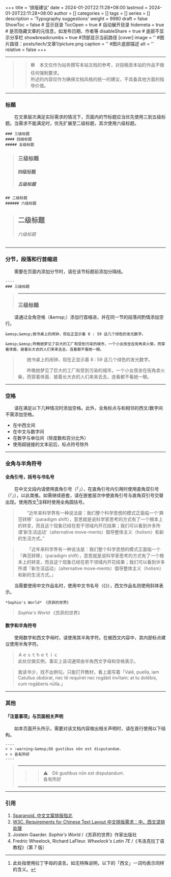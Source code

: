 +++
title = '排版建议'
date = 2024-01-20T22:11:28+08:00
lastmod = 2024-01-20T22:11:28+08:00
author = []
categories = []
tags = []
series = []
description = 'Typography suggestions'
weight = 9980
draft = false
ShowToc = false  # 显示目录
TocOpen = true # 自动展开目录
hidemeta = true # 是否隐藏文章的元信息，如发布日期、作者等
disableShare = true # 底部不显示分享栏
showbreadcrumbs = true #顶部显示当前路径
[cover]
    image = '' #图片路径：posts/tech/文章1/picture.png
    caption = '' #图片底部描述
    alt = ''
    relative = false
+++

----
> > :blue_square:&emsp;本文仅作为站务撰写本站文档的参考，对投稿至本站的作品不做任何强制要求。  
> > 所述的内容仅作为确保文档风格的统一的建议，不具备其他方面的指导价值。
----
### 标题
&emsp;&emsp;在文章层次满足实际需求的情况下，页面内的节标题应当优先使用三到五级标题。当需求不能满足时，优先扩展至二级标题，其次使用六级标题。  

    ### 三级标题
    #### 四级标题
    ##### 五级标题

> ### 三级标题
> #### 四级标题
> ##### 五级标题

    ## 二级标题
    ###### 六级标题

> ## 二级标题
> ###### 六级标题

----
### 分节，段落和行首缩进
&emsp;&emsp;需要在页面内添加分节时，请在该节标题前添加分隔线。  

    ----
    ### 三级标题

> ----
> ### 三级标题

&emsp;&emsp;请通过全角空格（\&emsp;）添加行首缩进，并在同一节的段落间酌情添加空行。  

    &emsp;&emsp;她书桌上的闹钟，现在正显示着 8 : 59 这几个绿色的发光数字。  

    &emsp;&emsp;昨晚她梦见了巨大的工厂和受到污染的城市，一个小女孩坐在街角卖火柴，而穿着体面、披着长大衣的人们来来去去，连看都不看她一眼。

> &emsp;&emsp;她书桌上的闹钟，现在正显示着 8 : 59 这几个绿色的发光数字。  
>
> &emsp;&emsp;昨晚她梦见了巨大的工厂和受到污染的城市，一个小女孩坐在街角卖火柴，而穿着体面、披着长大衣的人们来来去去，连看都不看她一眼。


----
### 空格
&emsp;&emsp;请在满足以下几种情况时添加空格。此外，全角标点与和相邻的西文/数字间不需添加空格。  

* 在中西文间
* 在中文与数字间
* 在数字与单位间（除度数和百分比外）
* 使用超链接的文本前后，标点符号除外

----
### 全角与半角符号

#### 全角引号，括号与书名号

&emsp;&emsp;在中文文段内请使用直角引号（「」），在直角引号内引用时使用直角双引号（『』），以此类推。如需继续嵌套，请在嵌套层次中使直角引号与直角双引号交替出现。使用西文[^1]注释时使用全角圆括号。  

[^1]: 此处指使用拉丁字母的语言。如无特殊说明，以下的「西文」一词均表示同样的含义。

> &emsp;&emsp;“近年来科学界有一种说法是：我们整个科学思想的模式正面临一个‘典范转移’（paradigm shift），意思就是说科学家思考的方式有了一个根本上的转变，而且这个现象已经在若干领域内开花结果；我们可以看到许多所谓‘新生活运动’（alternative move-ments）倡导整体主义（holism）和新的生活方式。”

> &emsp;&emsp;「近年来科学界有一种说法是：我们整个科学思想的模式正面临一个『典范转移』（paradigm shift），意思就是说科学家思考的方式有了一个根本上的转变，而且这个现象已经在若干领域内开花结果；我们可以看到许多所谓『新生活运动』（alternative move-ments）倡导整体主义（holism）和新的生活方式。」

&emsp;&emsp;当需要使用中文作品名时，使用中文书名号（《》），西文作品名则使用斜体表示。  

    *Sophie's World* 《苏菲的世界》

> *Sophie's World* 《苏菲的世界》 

#### 数字和半角符号

&emsp;&emsp;使用数字和西文字母时，请使用其半角字符。在被西文内容中，其内部标点建议使用半角字符。  

> Ａｅｓｔｈｅｔｉｃ  
> 此处仅做实例，事实上该词通常由半角西文字母和空格表示。

> 我读书少，找不出例句。只能打开教材，看上面写着「Valē, puella, iam Catullus obdūrat, nec tē requīret nec rogābit invītam; at tu dolēbis, cum rogāberis nūlla.」  

----
### 其他

#### 「注意事项」与页面相关声明

&emsp;&emsp;如本页面开头所示，需要对该文档内容做出相关声明时，请在首行使用以下结构。

    ----
    > > :warning:&emsp;Dē gustibus nōn est disputandum.  
    > > 各有所好
    ----

> ----
> > > :warning:&emsp;Dē gustibus nōn est disputandum.  
> > > 各有所好 
> ----

----
### 引用

1. [Sparanoid. 中文文案排版指北](https://github.com/sparanoid/chinese-copywriting-guidelines)
1. [W3C. Requirements for Chinese Text Layout
中文排版需求：中、西文混排处理](https://www.w3.org/TR/clreq/#chinese_and_western_mixed_text_composition)
1. Jostein Gaarder. *Sophie's World* /《苏菲的世界》作家出版社
1. Fredric Wheelock, Richard LaFleur. *Wheelock's Latin 7E* /《韦洛克拉丁语教程》（第 7 版）
